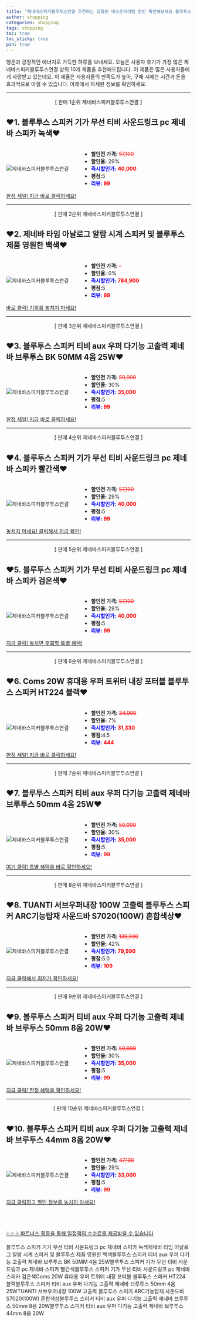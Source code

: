 ```yaml
---
title: "제네바스피커블루투스연결 추천하는 강화된 베스트아이템 한번 확인해보세요 블루투스 스피커 기가 무선 티비"
author: shopping
categories: shopping
tags: shopping
toc: true
toc_sticky: true
pin: true
---
```

행운과 긍정적인 에너지로 가득한 하루를 보내세요. 오늘은 사용자 후기가 가장 많은 제네바스피커블루투스연결 상위 10개 제품을 추천해드립니다. 이 제품은 많은 사용자들에게 사랑받고 있는데요. 이 제품은 사용자들의 만족도가 높아, 구매 시에는 시간과 돈을 효과적으로 아낄 수 있습니다. 아래에서 자세한 정보를 확인하세요.

---
<p class="toplist" style="margin: 0 auto; display: block; width: fit-content;">[ 판매 1순위 제네바스피커블루투스연결 ]</p>

<h2><strong>❤️1. 블루투스 스피커 기가 무선 티비 사운드링크 pc 제네바 스피카 녹색❤️</strong></h2>

<div style="display: flex; align-items: center;">
    <div style="flex: 0.4;">
        <img src="https://thumbnail9.coupangcdn.com/thumbnails/remote/230x230ex/image/vendor_inventory/838a/d44a8e44f62c87c46e8e0602b1de40ffda28d941a95260818850387d93d4.jpg" alt="제네바스피커블루투스연결" style="max-width: 100%;">
    </div>
    <div style="flex: 0.6; margin-left: 10px;">
        <ul>
            <li><strong>할인전 가격:</strong> <del style="color: red;">57,100</del></li>
            <li><strong>할인율:</strong> 29%</li>
            <li><span style='color:blue'><strong>즉시할인가:</strong></span> <span style='color:red'><strong>40,000</strong></span></li>
            <li><strong>평점:</strong>5</li>
            <li><span style='color:blue'><strong>리뷰:</strong></span> <span style='color:red'><strong>99</strong></span></li>
        </ul>
    </div>
</div>
<div class="center">
    <a href="https://William4Davisa.github.io?lptag=AF9450613&subid=githubio&pageKey=7998002432&traceid=V0-153&itemId=22259742788&vendorItemId=88878848002" class="myButton">
        한정 세일! 지금 바로 클릭하세요!
    </a>
</div>


---
<p class="toplist" style="margin: 0 auto; display: block; width: fit-content;">[ 판매 2순위 제네바스피커블루투스연결 ]</p>

<h2><strong>❤️2. 제네바 타임 아날로그 알람 시계 스피커 및 블루투스 제품 영원한 백색❤️</strong></h2>

<div style="display: flex; align-items: center;">
    <div style="flex: 0.4;">
        <img src="https://thumbnail7.coupangcdn.com/thumbnails/remote/230x230ex/image/vendor_inventory/fa91/7e625b963e4959a2c65bceab39bac922ea547c022bf2926710d2364fbe26.jpg" alt="제네바스피커블루투스연결" style="max-width: 100%;">
    </div>
    <div style="flex: 0.6; margin-left: 10px;">
        <ul>
            <li><strong>할인전 가격:</strong> <del style="color: red;">-</del></li>
            <li><strong>할인율:</strong> 0%</li>
            <li><span style='color:blue'><strong>즉시할인가:</strong></span> <span style='color:red'><strong>784,900</strong></span></li>
            <li><strong>평점:</strong>5</li>
            <li><span style='color:blue'><strong>리뷰:</strong></span> <span style='color:red'><strong>99</strong></span></li>
        </ul>
    </div>
</div>
<div class="center">
    <a href="https://William4Davisa.github.io?lptag=AF9450613&subid=githubio&pageKey=8239547288&traceid=V0-153&itemId=23713884954&vendorItemId=90738764951" class="myButton">
        바로 클릭! 기회를 놓치지 마세요!
    </a>
</div>


---
<p class="toplist" style="margin: 0 auto; display: block; width: fit-content;">[ 판매 3순위 제네바스피커블루투스연결 ]</p>

<h2><strong>❤️3. 블루투스 스피커 티비 aux 우퍼 다기능 고출력 제네바 브루투스 BK 50MM 4옴 25W❤️</strong></h2>

<div style="display: flex; align-items: center;">
    <div style="flex: 0.4;">
        <img src="https://thumbnail7.coupangcdn.com/thumbnails/remote/230x230ex/image/vendor_inventory/2dee/6fb635a316cbaee827c1ff0e57e43695fe34ced8ad2c73fd22b23eb53496.jpg" alt="제네바스피커블루투스연결" style="max-width: 100%;">
    </div>
    <div style="flex: 0.6; margin-left: 10px;">
        <ul>
            <li><strong>할인전 가격:</strong> <del style="color: red;">50,000</del></li>
            <li><strong>할인율:</strong> 30%</li>
            <li><span style='color:blue'><strong>즉시할인가:</strong></span> <span style='color:red'><strong>35,000</strong></span></li>
            <li><strong>평점:</strong>5</li>
            <li><span style='color:blue'><strong>리뷰:</strong></span> <span style='color:red'><strong>99</strong></span></li>
        </ul>
    </div>
</div>
<div class="center">
    <a href="https://William4Davisa.github.io?lptag=AF9450613&subid=githubio&pageKey=7941782462&traceid=V0-153&itemId=21876505050&vendorItemId=88878829650" class="myButton">
        한정 세일! 지금 바로 클릭하세요!
    </a>
</div>


---
<p class="toplist" style="margin: 0 auto; display: block; width: fit-content;">[ 판매 4순위 제네바스피커블루투스연결 ]</p>

<h2><strong>❤️4. 블루투스 스피커 기가 무선 티비 사운드링크 pc 제네바 스피카 빨간색❤️</strong></h2>

<div style="display: flex; align-items: center;">
    <div style="flex: 0.4;">
        <img src="https://thumbnail10.coupangcdn.com/thumbnails/remote/230x230ex/image/vendor_inventory/c3eb/35ee10c59f83ce9cae7645504111f20ef995175d38adb0099215032df00f.jpg" alt="제네바스피커블루투스연결" style="max-width: 100%;">
    </div>
    <div style="flex: 0.6; margin-left: 10px;">
        <ul>
            <li><strong>할인전 가격:</strong> <del style="color: red;">57,100</del></li>
            <li><strong>할인율:</strong> 29%</li>
            <li><span style='color:blue'><strong>즉시할인가:</strong></span> <span style='color:red'><strong>40,000</strong></span></li>
            <li><strong>평점:</strong>5</li>
            <li><span style='color:blue'><strong>리뷰:</strong></span> <span style='color:red'><strong>99</strong></span></li>
        </ul>
    </div>
</div>
<div class="center">
    <a href="https://William4Davisa.github.io?lptag=AF9450613&subid=githubio&pageKey=7998002432&traceid=V0-153&itemId=22259742790&vendorItemId=88878848000" class="myButton">
        놓치지 마세요! 클릭해서 지금 확인!
    </a>
</div>


---
<p class="toplist" style="margin: 0 auto; display: block; width: fit-content;">[ 판매 5순위 제네바스피커블루투스연결 ]</p>

<h2><strong>❤️5. 블루투스 스피커 기가 무선 티비 사운드링크 pc 제네바 스피카 검은색❤️</strong></h2>

<div style="display: flex; align-items: center;">
    <div style="flex: 0.4;">
        <img src="https://thumbnail8.coupangcdn.com/thumbnails/remote/230x230ex/image/vendor_inventory/4ca4/595442a7ab30f2b682e2eeb02d15b56b769ef2308bfa274454a96c6bf6d3.jpg" alt="제네바스피커블루투스연결" style="max-width: 100%;">
    </div>
    <div style="flex: 0.6; margin-left: 10px;">
        <ul>
            <li><strong>할인전 가격:</strong> <del style="color: red;">57,100</del></li>
            <li><strong>할인율:</strong> 29%</li>
            <li><span style='color:blue'><strong>즉시할인가:</strong></span> <span style='color:red'><strong>40,000</strong></span></li>
            <li><strong>평점:</strong>5</li>
            <li><span style='color:blue'><strong>리뷰:</strong></span> <span style='color:red'><strong>99</strong></span></li>
        </ul>
    </div>
</div>
<div class="center">
    <a href="https://William4Davisa.github.io?lptag=AF9450613&subid=githubio&pageKey=7998002432&traceid=V0-153&itemId=22259742789&vendorItemId=88878847997" class="myButton">
        지금 클릭! 놓치면 후회할 특별 혜택!
    </a>
</div>


---
<p class="toplist" style="margin: 0 auto; display: block; width: fit-content;">[ 판매 6순위 제네바스피커블루투스연결 ]</p>

<h2><strong>❤️6. Coms 20W 휴대용 우퍼 트위터 내장 포터블 블루투스 스피커 HT224 블랙❤️</strong></h2>

<div style="display: flex; align-items: center;">
    <div style="flex: 0.4;">
        <img src="https://thumbnail10.coupangcdn.com/thumbnails/remote/230x230ex/image/rs_quotation_api/uiqmpaff/4f775d5d2256419995d21b1c035675f4.jpg" alt="제네바스피커블루투스연결" style="max-width: 100%;">
    </div>
    <div style="flex: 0.6; margin-left: 10px;">
        <ul>
            <li><strong>할인전 가격:</strong> <del style="color: red;">34,000</del></li>
            <li><strong>할인율:</strong> 7%</li>
            <li><span style='color:blue'><strong>즉시할인가:</strong></span> <span style='color:red'><strong>31,330</strong></span></li>
            <li><strong>평점:</strong>4.5</li>
            <li><span style='color:blue'><strong>리뷰:</strong></span> <span style='color:red'><strong>444</strong></span></li>
        </ul>
    </div>
</div>
<div class="center">
    <a href="https://William4Davisa.github.io?lptag=AF9450613&subid=githubio&pageKey=5531628154&traceid=V0-153&itemId=8681940933&vendorItemId=75969067220" class="myButton">
        한정 세일! 지금 바로 클릭하세요!
    </a>
</div>


---
<p class="toplist" style="margin: 0 auto; display: block; width: fit-content;">[ 판매 7순위 제네바스피커블루투스연결 ]</p>

<h2><strong>❤️7. 블루투스 스피커 티비 aux 우퍼 다기능 고출력 제네바 브루투스 50mm 4옴 25W❤️</strong></h2>

<div style="display: flex; align-items: center;">
    <div style="flex: 0.4;">
        <img src="https://thumbnail7.coupangcdn.com/thumbnails/remote/230x230ex/image/vendor_inventory/f162/fd15377f5ad5778c6dfd523ad045157f30f54e13b74d684c450099d75538.jpg" alt="제네바스피커블루투스연결" style="max-width: 100%;">
    </div>
    <div style="flex: 0.6; margin-left: 10px;">
        <ul>
            <li><strong>할인전 가격:</strong> <del style="color: red;">50,000</del></li>
            <li><strong>할인율:</strong> 30%</li>
            <li><span style='color:blue'><strong>즉시할인가:</strong></span> <span style='color:red'><strong>35,000</strong></span></li>
            <li><strong>평점:</strong>5</li>
            <li><span style='color:blue'><strong>리뷰:</strong></span> <span style='color:red'><strong>99</strong></span></li>
        </ul>
    </div>
</div>
<div class="center">
    <a href="https://William4Davisa.github.io?lptag=AF9450613&subid=githubio&pageKey=7997997595&traceid=V0-153&itemId=22259724435&vendorItemId=88878829613" class="myButton">
        여기 클릭! 특별 혜택을 바로 확인하세요!
    </a>
</div>


---
<p class="toplist" style="margin: 0 auto; display: block; width: fit-content;">[ 판매 8순위 제네바스피커블루투스연결 ]</p>

<h2><strong>❤️8. TUANTI 서브우퍼내장 100W 고출력 블루투스 스피커 ARC기능탑재 사운드바 S7020(100W) 혼합색상❤️</strong></h2>

<div style="display: flex; align-items: center;">
    <div style="flex: 0.4;">
        <img src="https://thumbnail10.coupangcdn.com/thumbnails/remote/230x230ex/image/vendor_inventory/fa41/080bc5be9a1a51b8bc3aa5a08dd9e61e087de1fb95392c2323263558cef9.png" alt="제네바스피커블루투스연결" style="max-width: 100%;">
    </div>
    <div style="flex: 0.6; margin-left: 10px;">
        <ul>
            <li><strong>할인전 가격:</strong> <del style="color: red;">139,900</del></li>
            <li><strong>할인율:</strong> 42%</li>
            <li><span style='color:blue'><strong>즉시할인가:</strong></span> <span style='color:red'><strong>79,990</strong></span></li>
            <li><strong>평점:</strong>5.0</li>
            <li><span style='color:blue'><strong>리뷰:</strong></span> <span style='color:red'><strong>109</strong></span></li>
        </ul>
    </div>
</div>
<div class="center">
    <a href="https://William4Davisa.github.io?lptag=AF9450613&subid=githubio&pageKey=7581770481&traceid=V0-153&itemId=20015540679&vendorItemId=87269723223" class="myButton">
        지금 클릭해서 최저가 확인하세요!
    </a>
</div>


---
<p class="toplist" style="margin: 0 auto; display: block; width: fit-content;">[ 판매 9순위 제네바스피커블루투스연결 ]</p>

<h2><strong>❤️9. 블루투스 스피커 티비 aux 우퍼 다기능 고출력 제네바 브루투스 50mm 8옴 20W❤️</strong></h2>

<div style="display: flex; align-items: center;">
    <div style="flex: 0.4;">
        <img src="https://thumbnail10.coupangcdn.com/thumbnails/remote/230x230ex/image/vendor_inventory/4305/628b4f6ad113252546f951f839d496b4b4eb28b0adb94981388dca762b85.jpg" alt="제네바스피커블루투스연결" style="max-width: 100%;">
    </div>
    <div style="flex: 0.6; margin-left: 10px;">
        <ul>
            <li><strong>할인전 가격:</strong> <del style="color: red;">50,000</del></li>
            <li><strong>할인율:</strong> 30%</li>
            <li><span style='color:blue'><strong>즉시할인가:</strong></span> <span style='color:red'><strong>35,000</strong></span></li>
            <li><strong>평점:</strong>5</li>
            <li><span style='color:blue'><strong>리뷰:</strong></span> <span style='color:red'><strong>99</strong></span></li>
        </ul>
    </div>
</div>
<div class="center">
    <a href="https://William4Davisa.github.io?lptag=AF9450613&subid=githubio&pageKey=7997997595&traceid=V0-153&itemId=22259724437&vendorItemId=88878829631" class="myButton">
        지금 클릭! 한정 혜택을 확인하세요!
    </a>
</div>


---
<p class="toplist" style="margin: 0 auto; display: block; width: fit-content;">[ 판매 10순위 제네바스피커블루투스연결 ]</p>

<h2><strong>❤️10. 블루투스 스피커 티비 aux 우퍼 다기능 고출력 제네바 브루투스 44mm 8옴 20W❤️</strong></h2>

<div style="display: flex; align-items: center;">
    <div style="flex: 0.4;">
        <img src="https://thumbnail10.coupangcdn.com/thumbnails/remote/230x230ex/image/vendor_inventory/d2bf/cb9d685a60d7b07942c777132f750da5278890296e9fcd3fd4db6f78960d.jpg" alt="제네바스피커블루투스연결" style="max-width: 100%;">
    </div>
    <div style="flex: 0.6; margin-left: 10px;">
        <ul>
            <li><strong>할인전 가격:</strong> <del style="color: red;">47,100</del></li>
            <li><strong>할인율:</strong> 29%</li>
            <li><span style='color:blue'><strong>즉시할인가:</strong></span> <span style='color:red'><strong>33,000</strong></span></li>
            <li><strong>평점:</strong>5</li>
            <li><span style='color:blue'><strong>리뷰:</strong></span> <span style='color:red'><strong>99</strong></span></li>
        </ul>
    </div>
</div>
<div class="center">
    <a href="https://William4Davisa.github.io?lptag=AF9450613&subid=githubio&pageKey=7997997595&traceid=V0-153&itemId=22259724438&vendorItemId=88878829623" class="myButton">
        지금 클릭하고 할인 정보를 놓치지 마세요!
    </a>
</div>

<br><br><br>[💦 💦 💦 파트너스 활동을 통해 일정액의 수수료를 제공받을 수 있습니다](https://link.coupang.com/a/bcpT2c)<br><br>블루투스 스피커 기가 무선 티비 사운드링크 pc 제네바 스피카 녹색제네바 타임 아날로그 알람 시계 스피커 및 블루투스 제품 영원한 백색블루투스 스피커 티비 aux 우퍼 다기능 고출력 제네바 브루투스 BK 50MM 4옴 25W블루투스 스피커 기가 무선 티비 사운드링크 pc 제네바 스피카 빨간색블루투스 스피커 기가 무선 티비 사운드링크 pc 제네바 스피카 검은색Coms 20W 휴대용 우퍼 트위터 내장 포터블 블루투스 스피커 HT224 블랙블루투스 스피커 티비 aux 우퍼 다기능 고출력 제네바 브루투스 50mm 4옴 25WTUANTI 서브우퍼내장 100W 고출력 블루투스 스피커 ARC기능탑재 사운드바 S7020(100W) 혼합색상블루투스 스피커 티비 aux 우퍼 다기능 고출력 제네바 브루투스 50mm 8옴 20W블루투스 스피커 티비 aux 우퍼 다기능 고출력 제네바 브루투스 44mm 8옴 20W